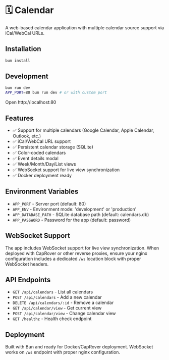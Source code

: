 # 🗓️ Calendar

A web-based calendar application with multiple calendar source support via iCal/WebCal URLs.

## Installation

```sh
bun install
```

## Development

```sh
bun run dev
APP_PORT=80 bun run dev # or with custom port
```

Open http://localhost:80

## Features

- ✅ Support for multiple calendars (Google Calendar, Apple Calendar, Outlook, etc.)
- ✅ iCal/WebCal URL support
- ✅ Persistent calendar storage (SQLite)
- ✅ Color-coded calendars
- ✅ Event details modal
- ✅ Week/Month/Day/List views
- ✅ WebSocket support for live view synchronization
- ✅ Docker deployment ready

## Environment Variables

- `APP_PORT` - Server port (default: 80)
- `APP_ENV` - Environment mode: 'development' or 'production'
- `APP_DATABASE_PATH` - SQLite database path (default: calendars.db)
- `APP_PASSWORD` - Password for the app (default: password)

## WebSocket Support

The app includes WebSocket support for live view synchronization. When deployed with CapRover or other reverse proxies, ensure your nginx configuration includes a dedicated `/ws` location block with proper WebSocket headers.

## API Endpoints

- `GET /api/calendars` - List all calendars
- `POST /api/calendars` - Add a new calendar
- `DELETE /api/calendars/:id` - Remove a calendar
- `GET /api/calendar/view` - Get current view
- `POST /api/calendar/view` - Change calendar view
- `GET /healthz` - Health check endpoint

## Deployment

Built with Bun and ready for Docker/CapRover deployment. WebSocket works on `/ws` endpoint with proper nginx configuration.
